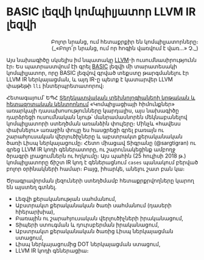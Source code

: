 BASIC լեզվի կոմպիլյատոր LLVM IR լեզվի
=====================================

<div style="text-align:right">
Բոլոր նրանց, ում հետաքրքիր են կոմպիլյատորները։<br/>
(_«Բոլո՜ր նրանց, ում որ հոգին վառվում է վառ...» Չ._)
</div>


Այս նախագիծը սկսելիս իմ նպատակը [LLVM](http://llvm.org/)-ի ուսումնասիրությունն էր։ Ես պատրաստվում էի գրել [BASIC](https://en.wikipedia.org/wiki/BASIC) լեզվի մի տարատեսակի կոմպիլյատոր, որը BASIC լեզվով գրված տեքստը թարգմանելու էր LLVM IR ներկայացման, և այդ IR-ը պետք է կատարվեր LLVM փաթեթի `lli` ինտերպրետատորով։

Հետագայում՝ ԵՊՀ [Տեղեկատվական տեխնոլոգիաների կրթական և հետազոտական կենտրոնում](http://ysu.am/it/) «Կոմպիլյացիայի հիմունքներ» առարկայի դասախոսությունները կարդալիս, այս նախագիծը դարձրեցի ուսումնական նյութ՝ մանրամասնորեն մեկնաբանելով կոմպիլյատորի ստեղծման առանձին փուլերը։ Մինչև «հավեսս փախնելու» առաջին փուլը ես հասցրեցի գրել բառայն ու շարահյուսական վերլուծիչները և աբստրակտ քերականական ծառի Լիսպ ներկայացումը։ Հետո միացավ Տիգրանը (@sargtigran) ու գրեց LLVM IR կոդի գեներատորը, ու շարունակեցինք ամբողջ ծրագրի լրացումներն ու հղկումը։ Այս պահին (25 հուլիսի 2018 թ.) կոմպիլյատորը ճիշտ IR կոդ է գեներացնում `cases` պանակում բերված բոլոր օրինակների համար։ Բայց, իհարկե, անելու շատ բան կա։

Ծրագրավորման լեզուների ստեղծմամբ հետաքրքրվողները կարող են այստեղ գտնել.

* Լեզվի քերականության սահմանում,
* Աբստրակտ քերականական ծառի սահմանում (դասերի հիերարխիա),
* Բառային ու շարահյուսական վերլուծիչների իրականացում,
* Տիպերի ստուգման և դուրսբերման իրականացում,
* Աբստրակտ քերականական ծառից Լիսպ ներկայացման ստացում,
* Լիսպ ներկայացումից DOT ներկայացման ստացում,
* LLVM IR կոդի գեներացիա։

